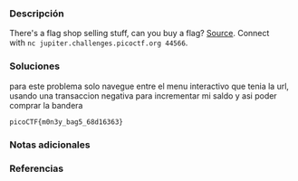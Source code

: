 ### Descripción 
There's a flag shop selling stuff, can you buy a flag? [Source](https://jupiter.challenges.picoctf.org/static/dd28f0987f28c894f35d5d48564c3402/store.c). Connect with `nc jupiter.challenges.picoctf.org 44566`.

### Soluciones
para este problema solo navegue entre el menu interactivo que tenia la url, usando una transaccion negativa para incrementar mi saldo y asi poder comprar la bandera

```
picoCTF{m0n3y_bag5_68d16363}
```
### Notas adicionales 


### Referencias 
